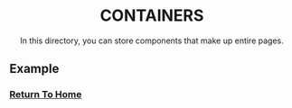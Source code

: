 <div align="center">
  <h1>CONTAINERS</h1>
  <p>In this directory, you can store components that make up entire pages.</p>
</div>

## Example



### [Return To Home](../README.md)
